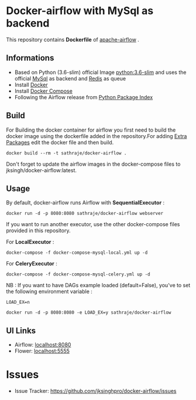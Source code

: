 # Docker-airflow with MySql as backend

This repository contains **Dockerfile** of [apache-airflow](https://github.com/apache/incubator-airflow) .

## Informations

* Based on Python (3.6-slim) official Image [python:3.6-slim](https://hub.docker.com/_/python/) and uses the official [MySql](https://hub.docker.com/_/mysql/) as backend and [Redis](https://hub.docker.com/_/redis/) as queue
* Install [Docker](https://www.docker.com/)
* Install [Docker Compose](https://docs.docker.com/compose/install/)
* Following the Airflow release from [Python Package Index](https://pypi.python.org/pypi/apache-airflow)


## Build

For Building the docker container for airflow you first need to build the docker image using the dockerfile added in the repository.For adding [Extra Packages](https://airflow.incubator.apache.org/installation.html#extra-package) edit the docker file and then build.

    docker build --rm -t sathraje/docker-airflow .

Don't forget to update the airflow images in the docker-compose files to jksingh/docker-airflow:latest.

## Usage

By default, docker-airflow runs Airflow with **SequentialExecutor** :

    docker run -d -p 8080:8080 sathraje/docker-airflow webserver

If you want to run another executor, use the other docker-compose files provided in this repository.

For **LocalExecutor** :

    docker-compose -f docker-compose-mysql-local.yml up -d

For **CeleryExecutor** :

    docker-compose -f docker-compose-mysql-celery.yml up -d

NB : If you want to have DAGs example loaded (default=False), you've to set the following environment variable :

`LOAD_EX=n`

    docker run -d -p 8080:8080 -e LOAD_EX=y sathraje/docker-airflow


## UI Links

- Airflow: [localhost:8080](http://localhost:8080/)
- Flower: [localhost:5555](http://localhost:5555/)


# Issues

- Issue Tracker: https://github.com/jksinghpro/docker-airflow/issues


